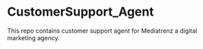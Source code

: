 # CustomerSupport_Agent
This repo contains customer support agent for Mediatrenz a digital marketing agency. 
